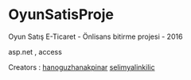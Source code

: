 # OyunSatisProje
Oyun Satış E-Ticaret - Önlisans bitirme projesi - 2016

asp.net , access

Creators : 
[hanoguzhanakpinar](https://github.com/hanoguzakpinar)
[selimyalinkilic](https://github.com/selimyalinkilic)
